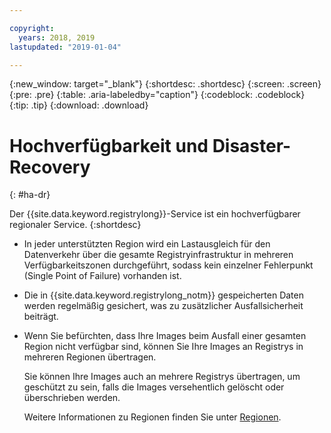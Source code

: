 ```yaml
---

copyright:
  years: 2018, 2019
lastupdated: "2019-01-04"

---
```


{:new_window: target="_blank"}
{:shortdesc: .shortdesc}
{:screen: .screen}
{:pre: .pre}
{:table: .aria-labeledby="caption"}
{:codeblock: .codeblock}
{:tip: .tip}
{:download: .download}

# Hochverfügbarkeit und Disaster-Recovery
{: #ha-dr}

Der {{site.data.keyword.registrylong}}-Service ist ein hochverfügbarer regionaler Service.
{:shortdesc}

* In jeder unterstützten Region wird ein Lastausgleich für den Datenverkehr über die gesamte Registryinfrastruktur in mehreren Verfügbarkeitszonen durchgeführt, sodass kein einzelner Fehlerpunkt (Single Point of Failure) vorhanden ist.

* Die in {{site.data.keyword.registrylong_notm}} gespeicherten Daten werden regelmäßig gesichert, was zu zusätzlicher Ausfallsicherheit beiträgt.

* Wenn Sie befürchten, dass Ihre Images beim Ausfall einer gesamten Region nicht verfügbar sind, können Sie Ihre Images an Registrys in mehreren Regionen übertragen.
  
  Sie können Ihre Images auch an mehrere Registrys übertragen, um geschützt zu sein, falls die Images versehentlich gelöscht oder überschrieben werden.

  Weitere Informationen zu Regionen finden Sie unter [Regionen](/docs/services/Registry/registry_overview.html#registry_regions).
